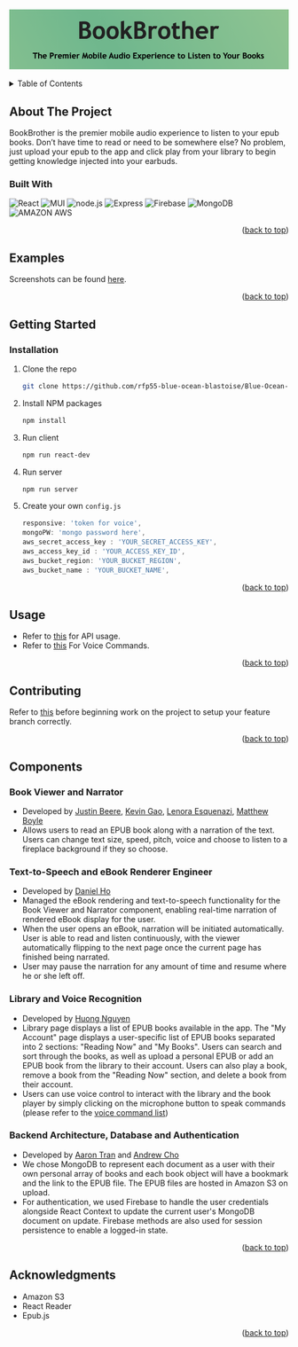 <div id="top"></div>


<!-- PROJECT LOGO -->
<br />
<div align="center">

  ![book]

</div>


<!-- TABLE OF CONTENTS -->
<details>
  <summary>Table of Contents</summary>
  <ol>
    <li>
      <a href="#about-the-project">About The Project</a>
      <ul>
        <li><a href="#built-with">Built With</a></li>
      </ul>
    </li>
    <li><a href="#examples">Examples</a></li>
    <li>
      <a href="#getting-started">Getting Started</a>
      <ul>
        <li><a href="#installation">Installation</a></li>
      </ul>
    </li>
    <li><a href="#usage">Usage</a></li>
    <li><a href="#contributing">Contributing</a></li>
    <li><a href="#components">Components</a></li>
    <li><a href="#acknowledgments">Acknowledgments</a></li>
  </ol>
</details>



<!-- ABOUT THE PROJECT -->
## About The Project

BookBrother is the premier mobile audio experience to listen to your epub books. Don’t have time to read or need to be somewhere else? No problem, just upload your epub to the app and click play from your library to begin getting knowledge injected into your earbuds.



### Built With

![React](https://img.shields.io/badge/React-20232A?style=for-the-badge&logo=react&logoColor=61DAFB)
![MUI](https://img.shields.io/badge/Material--UI-0081CB?style=for-the-badge&logo=material-ui&logoColor=white)
![node.js](https://img.shields.io/badge/Node.js-20232A?style=for-the-badge&logo=nodedotjs&logoColor=green)
![Express](https://img.shields.io/badge/-Express-20232A?style=for-the-badge&logo=express&logoColor=yellow)
![Firebase](https://img.shields.io/badge/firebase-ffca28?style=for-the-badge&logo=firebase&logoColor=black)
![MongoDB](https://img.shields.io/badge/MongoDB-white?style=for-the-badge&logo=mongodb&logoColor=4EA94B)
![AMAZON AWS](https://img.shields.io/badge/Amazon_AWS-232F3E?style=for-the-badge&logo=amazon-aws&logoColor=white)

<p align="right">(<a href="#top">back to top</a>)</p>

## Examples

Screenshots can be found [here](https://github.com/dho1994/Book-Brother/blob/main/EXAMPLES.md).

<p align="right">(<a href="#top">back to top</a>)</p>

<!-- GETTING STARTED -->
## Getting Started


### Installation

1. Clone the repo
   ```sh
   git clone https://github.com/rfp55-blue-ocean-blastoise/Blue-Ocean-Blastoise.git
   ```
2. Install NPM packages
   ```sh
   npm install
   ```
3. Run client
   ```sh
   npm run react-dev
   ```
4. Run server
   ```sh
   npm run server
   ```
5. Create your own `config.js`
   ```js
   responsive: 'token for voice',
   mongoPW: 'mongo password here',
   aws_secret_access_key : 'YOUR_SECRET_ACCESS_KEY',
   aws_access_key_id : 'YOUR_ACCESS_KEY_ID',
   aws_bucket_region: 'YOUR_BUCKET_REGION',
   aws_bucket_name : 'YOUR_BUCKET_NAME',
   ```

<p align="right">(<a href="#top">back to top</a>)</p>

## Usage

* Refer to [this](https://github.com/rfp55-blue-ocean-blastoise/Blue-Ocean-Blastoise/blob/s3/API.md) for API usage.
* Refer to [this](https://github.com/rfp55-blue-ocean-blastoise/Blue-Ocean-Blastoise/blob/main/Voice-Control.md) For Voice Commands.

<p align="right">(<a href="#top">back to top</a>)</p>


## Contributing

Refer to [this](https://github.com/rfp55-blue-ocean-blastoise/Blue-Ocean-Blastoise/blob/main/CONTRIBUTE.md) before beginning work on the project to setup your feature branch correctly.

<p align="right">(<a href="#top">back to top</a>)</p>


## Components


### Book Viewer and Narrator

- Developed by [Justin Beere](https://www.linkedin.com/in/justin-beere/), [Kevin Gao](https://www.linkedin.com/in/kevinzhugao/), [Lenora Esquenazi](https://www.linkedin.com/in/lenora-esquenazi/), [Matthew Boyle](https://www.linkedin.com/in/matthewboyle1989/)
- Allows users to read an EPUB book along with a narration of the text. Users can change text size, speed, pitch, voice and choose to listen to a fireplace background if they so choose.

### Text-to-Speech and eBook Renderer Engineer

- Developed by [Daniel Ho](https://www.linkedin.com/in/dho1994/)
- Managed the eBook rendering and text-to-speech functionality for the Book Viewer and Narrator component, enabling real-time narration of rendered eBook display for the user.
- When the user opens an eBook, narration will be initiated automatically. User is able to read and listen continuously, with the viewer automatically flipping to the next page once the current page has finished being narrated.
- User may pause the narration for any amount of time and resume where he or she left off.

### Library and Voice Recognition

- Developed by [Huong Nguyen](https://www.linkedin.com/in/huong-tran-nguyen/)
- Library page displays a list of EPUB books available in the app. The "My Account" page displays a user-specific list of EPUB books separated into 2 sections: "Reading Now" and "My Books". Users can search and sort through the books, as well as upload a personal EPUB or add an EPUB book from the library to their account. Users can also play a book, remove a book from the "Reading Now" section, and delete a book from their account.
- Users can use voice control to interact with the library and the book player by simply clicking on the microphone button to speak commands (please refer to the [voice command list](https://github.com/rfp55-blue-ocean-blastoise/Blue-Ocean-Blastoise/blob/main/Voice-Control.md))

### Backend Architecture, Database and Authentication

- Developed by [Aaron Tran](https://www.linkedin.com/in/aaronltran/) and [Andrew Cho](https://www.linkedin.com/in/andrewgunncho/)
- We chose MongoDB to represent each document as a user with their own personal array of books and each book object will have a bookmark and the link to the EPUB file. The EPUB files are hosted in Amazon S3 on upload.
- For authentication, we used Firebase to handle the  user credentials alongside React Context to update the current user's MongoDB document on update. Firebase methods are also used for session persistence to enable a logged-in state.





<p align="right">(<a href="#top">back to top</a>)</p>

## Acknowledgments

* Amazon S3
* React Reader
* Epub.js

<p align="right">(<a href="#top">back to top</a>)</p>

<!-- Images -->

[book]: images/title.png
